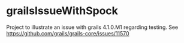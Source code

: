 # grailsIssueWithSpock

Project to illustrate an issue with grails 4.1.0.M1 regarding testing.
See https://github.com/grails/grails-core/issues/11570
